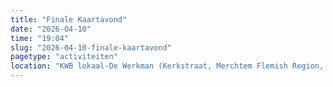 ```yaml
---
title: "Finale Kaartavond"
date: "2026-04-10"
time: "19:04"
slug: "2026-04-10-finale-kaartavond"
pagetype: "activiteiten"
location: "KWB lokaal-De Werkman (Kerkstraat, Merchtem Flemish Region, Belgium)"
---
```




